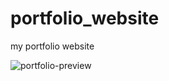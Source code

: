 # portfolio_website
 my portfolio website


![portfolio-preview](https://user-images.githubusercontent.com/47301396/190225399-6d45119f-ede2-4c76-88b2-5e90d651065c.gif)

